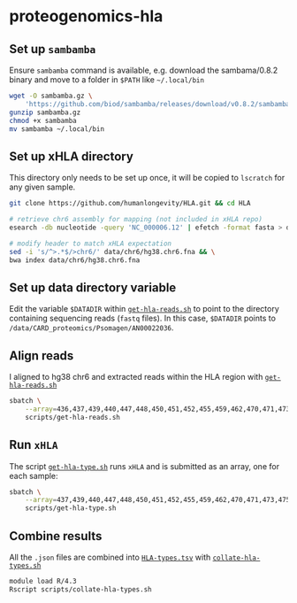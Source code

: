 # proteogenomics-hla

## Set up `sambamba`

Ensure `sambamba` command is available, e.g. download the sambama/0.8.2 binary and move to a folder in `$PATH` like `~/.local/bin`
```bash
wget -O sambamba.gz \
    'https://github.com/biod/sambamba/releases/download/v0.8.2/sambamba-0.8.2-linux-amd64-static.gz'
gunzip sambamba.gz
chmod +x sambamba
mv sambamba ~/.local/bin
```

## Set up xHLA directory 
This directory only needs to be set up once, it will be copied to `lscratch` for any given sample.
```bash
git clone https://github.com/humanlongevity/HLA.git && cd HLA

# retrieve chr6 assembly for mapping (not included in xHLA repo)
esearch -db nucleotide -query 'NC_000006.12' | efetch -format fasta > data/chr6/hg38.chr6.fna

# modify header to match xHLA expectation
sed -i 's/^>.*$/>chr6/' data/chr6/hg38.chr6.fna && \
bwa index data/chr6/hg38.chr6.fna
```

## Set up data directory variable
Edit the variable `$DATADIR` within [`get-hla-reads.sh`](scripts/get-hla-reads.sh) to point to the directory containing sequencing reads (`fastq` files). In this case, `$DATADIR` points to `/data/CARD_proteomics/Psomagen/AN00022036`.


## Align reads
I aligned to hg38 chr6 and extracted reads within the HLA region with [`get-hla-reads.sh`](scripts/get-hla-reads.sh)
```bash
sbatch \
    --array=436,437,439,440,447,448,450,451,452,455,459,462,470,471,473,475,478,480,603,604,606,607,608,609,611,612,613,616,667,669,670,672,673,5666%17 \
    scripts/get-hla-reads.sh
```

## Run `xHLA`
The script [`get-hla-type.sh`](scripts/get-hla-type.sh) runs `xHLA` and is submitted as an array, one for each sample: 
```bash
sbatch \
    --array=437,439,440,447,448,450,451,452,455,459,462,470,471,473,475,478,480,603,604,606,607,608,609,611,612,613,616,667,669,670,672,673,5666%5 \
    scripts/get-hla-type.sh
```

## Combine results
All the  `.json` files are combined into [`HLA-types.tsv`](HLA-types.tsv) with [`collate-hla-types.sh`](scripts/)
```bash
module load R/4.3
Rscript scripts/collate-hla-types.sh
```